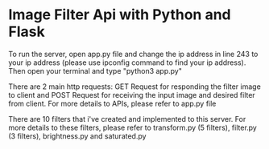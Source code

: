 # Image Filter Api with Python and Flask
To run the server, open app.py file and change the ip address in line 243 to your ip address (please use ipconfig command to find your ip address). Then open your terminal and type "python3 app.py"
  
There are 2 main http requests: GET Request for responding the filter image to client and POST Request for receiving the input image and desired filter from client. For more details to APIs, please refer to app.py file

There are 10 filters that i've created and implemented to this server. For more details to these filters, please refer to transform.py (5 filters), filter.py (3 filters), brightness.py and saturated.py

